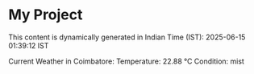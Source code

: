 # My Project

This content is dynamically generated in Indian Time (IST): 2025-06-15 01:39:12 IST


Current Weather in Coimbatore:
Temperature: 22.88 °C
Condition: mist
